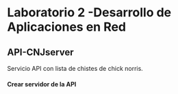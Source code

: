 # Laboratorio 2 -Desarrollo de Aplicaciones en Red
## API-CNJserver
Servicio API con lista de chistes de chick norris.

#### Crear servidor de la API

<code>
<script>  
     var express = require('express');

    var randomItem = require('random-item');
    var jsonQuery = require('json-query');
    var fs = require('fs');

    var chistes = JSON.parse(fs.readFileSync('ChistesCN4.json'));

    var cnjserver = express();
    cnjserver.get('/',function(request, response){
        response.json({mensaje: 'Hola desde Express!'});
    })

    cnjserver.get('/api/chistes',function(req,res,next){
        res.json(randomItem(chistes));
    })

    cnjserver.get('/api/chistes/:id',function(req,res,next){
        res.json(jsonQuery('[id='+req.params.id+']',{data: chistes}).value);
    })
    cnjserver.listen(process.env.PORT || '5000');
</script>


